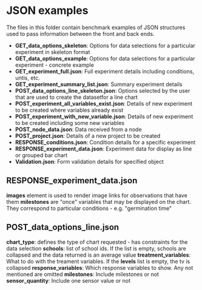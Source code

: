 # JSON examples

The files in this folder contain benchmark examples of JSON structures used to pass information between the front and back ends.

* **GET_data_options_skeleton**: Options for data selections for a particular experiment in skeleton format
* **GET_data_options_example**: Options for data selections for a particular experiment - concrete example
* **GET_experiment_full.json**: Full experiment details including conditions, untis, etc.
* **GET_experiment_summary_list.json**: Summary experiment details
* **POST_data_options_line_skeleton.json**: Options selected by the user that are used to create the datasetfor a line chart
* **POST_experiment_all_variables_exist.json**: Details of new experiment to be created where variables already exist
* **POST_experiment_with_new_variable.json**: Details of new experiment to be created including some new variables
* **POST_node_data.json**: Data received from a node
* **POST_project.json**: Details of a new project to be created
* **RESPONSE_conditions.json**: Condition details for a specific experiment
* **RESPONSE_experiment_data.json**: Experiment data for display as line or grouped bar chart
* **Validation.json**: Form validation details for specified object



## RESPONSE_experiment_data.json

**images** element is used to render image links for observations that have them
**milestones** are "once" variables that may be displayed on the chart. They correspond to particular conditions - e.g. "germination time"

## POST_data_options_line.json

**chart_type**: defines the type of chart requested - has constraints for the data selection
**schools**: list of school ids. If the list is empty, schools are collapsed and the data returned is an average value
**treatment_variables**: What to do with the treament variables. If the **levels** list is empty, the tv is collapsed
**response_variables**: Which response variables to show. Any not mentioned are omitted
**milestones**: Include milestones or not
**sensor_quantity**: Include one sensor value or not
